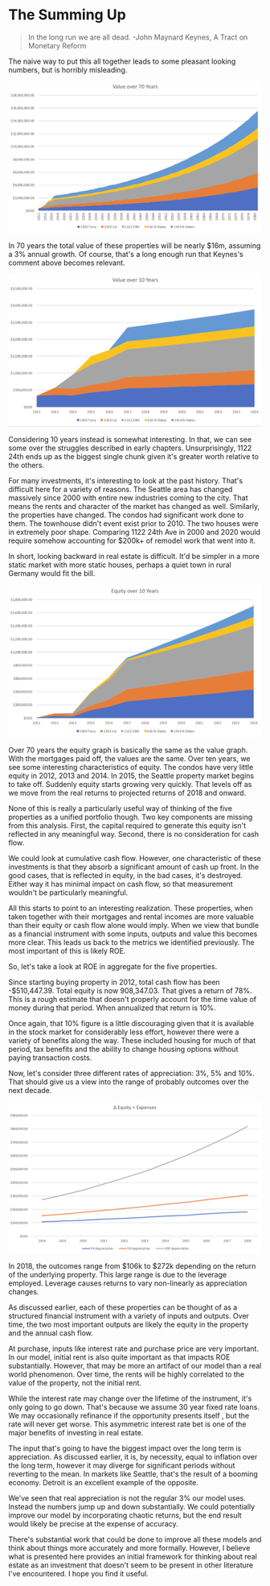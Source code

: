# The Summing Up

> In the long run we are all dead. -John Maynard Keynes, A Tract on Monetary Reform

The naive way to put this all together leads to some pleasant looking numbers, but is horribly misleading.

![Value - 70 Year](/images/08/Value%20-%2070%20Year.png)

In 70 years the total value of these properties will be nearly $16m, assuming a 3% annual growth.  Of course, that's a long enough run that Keynes's comment above becomes relevant.

![Value - 10 Year](/images/08/Value%20-%2010%20Year.png)

Considering 10 years instead is somewhat interesting.  In that, we can see some over the struggles described in early chapters.  Unsurprisingly, 1122 24th ends up as the biggest single chunk given it's greater worth relative to the others.

For many investments, it's interesting to look at the past history.  That's difficult here for a variety of reasons.  The Seattle area has changed massively since 2000 with entire new industries coming to the city.  That means the rents and character of the market has changed as well.  Similarly, the properties have changed.  The condos had significant work done to them.  The townhouse didn't event exist prior to 2010.  The two houses were in extremely poor shape.  Comparing 1122 24th Ave in 2000 and 2020 would require somehow accounting for $200k+ of remodel work that went into it.

In short, looking backward in real estate is difficult.  It'd be simpler in a more static market with more static houses, perhaps a quiet town in rural Germany would fit the bill.

![Equity - 10 Year](/images/08/Equity%20-%2010%20Year.png)

Over 70 years the equity graph is basically the same as the value graph.  With the mortgages paid off, the values are the same.  Over ten years, we see some interesting characteristics of equity.  The condos have very little equity in 2012, 2013 and 2014.  In 2015, the Seattle property market begins to take off.  Suddenly equity starts growing very quickly.  That levels off as we move from the real returns to projected returns of 2018 and onward.

None of this is really a particularly useful way of thinking of the five properties as a unified portfolio though.  Two key components are missing from this analysis.  First, the capital required to generate this equity isn't reflected in any meaningful way.  Second, there is no consideration for cash flow.

We could look at cumulative cash flow.  However, one characteristic of these investments is that they absorb a significant amount of cash up front.  In the good cases, that is reflected in equity, in the bad cases, it's destroyed.  Either way it has minimal impact on cash flow, so that measurement wouldn't be particularly meaningful.

All this starts to point to an interesting realization.  These properties, when taken together with their mortgages and rental incomes are more valuable than their equity or cash flow alone would imply.  When we view that bundle as a financial instrument with some inputs, outputs and value this becomes more clear.  This leads us back to the metrics we identified previously.  The most important of this is likely ROE.

So, let's take a look at ROE in aggregate for the five properties.  

Since starting buying property in 2012, total cash flow has been -$510,447.39.  Total equity is now 908,347.03.  That gives a return of 78%.  This is a rough estimate that doesn't properly account for the time value of money during that period.  When annualized that return is 10%.

Once again, that 10% figure is a little discouraging given that it is available in the stock market for considerably less effort, however there were a variety of benefits along the way.  These included housing for much of that period, tax benefits and the ability to change housing options without paying transaction costs.

Now, let's consider three different rates of appreciation: 3%, 5% and 10%.  That should give us a view into the range of probably outcomes over the next decade.

![Delta Equity](/images/08/Delta%20Equity.png)

In 2018, the outcomes range from $106k to $272k depending on the return of the underlying property.  This large range is due to the leverage employed.  Leverage causes returns to vary non-linearly as appreciation changes.

As discussed earlier, each of these properties can be thought of as a structured financial instrument with a variety of inputs and outputs.  Over time, the two most important outputs are likely the equity in the property and the annual cash flow.  

At purchase, inputs like interest rate and purchase price are very important.  In our model, initial rent is also quite important as that impacts ROE substantially.  However, that may be more an artifact of our model than a real world phenomenon.  Over time, the rents will be highly correlated to the value of the property, not the initial rent.

While the interest rate may change over the lifetime of the instrument, it's only going to go down.  That's because we assume 30 year fixed rate loans.  We may occasionally refinance if the opportunity presents itself , but the rate will never get worse.  This asymmetric interest rate bet is one of the major benefits of investing in real estate.

The input that's going to have the biggest impact over the long term is appreciation.  As discussed earlier, it is, by necessity, equal to inflation over the long term, however it may diverge for significant periods without reverting to the mean.  In markets like Seattle, that's the result of a booming economy.  Detroit is an excellent example of the opposite.

We've seen that real appreciation is not the regular 3% our model uses.  Instead the numbers jump up and down substantially.  We could potentially improve our model by incorporating chaotic returns, but the end result would likely be precise at the expense of accuracy.

There's substantial work that could be done to improve all these models and think about things more accurately and more formally.  However, I believe what is presented here provides an initial framework for thinking about real estate as an investment that doesn't seem to be present in other literature I've encountered.  I hope you find it useful.
